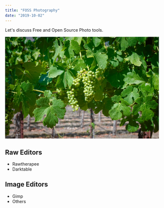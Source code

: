 ```yaml
---
title: "FOSS Photography"
date: "2019-10-02"
---
```

Let's discuss Free and Open Source Photo tools.

![Grapes](./DSC_3182.jpg)

## Raw Editors
- Rawtherapee
- Darktable

## Image Editors
- Gimp
- Others